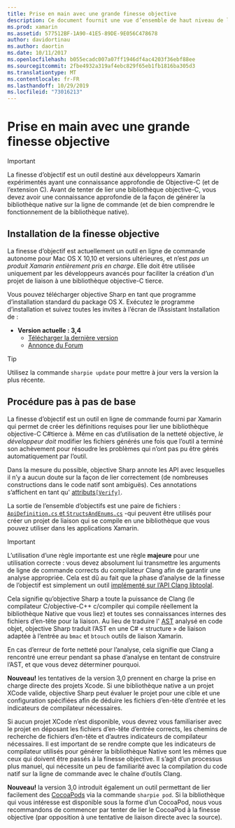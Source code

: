 ```yaml
---
title: Prise en main avec une grande finesse objective
description: Ce document fournit une vue d’ensemble de haut niveau de la netteté objective, l’outil utilisé pour automatiser la création de C# liaisons au code Objective-C.
ms.prod: xamarin
ms.assetid: 577512BF-1A90-41E5-89DE-9E056C478678
author: davidortinau
ms.author: daortin
ms.date: 10/11/2017
ms.openlocfilehash: b055ecadc007a07ff1946df4ac4203f36ebf88ee
ms.sourcegitcommit: 2fbe4932a319af4ebc829f65eb1fb1816ba305d3
ms.translationtype: MT
ms.contentlocale: fr-FR
ms.lasthandoff: 10/29/2019
ms.locfileid: "73016213"
---
```

# <a name="getting-started-with-objective-sharpie"></a>Prise en main avec une grande finesse objective

> [!IMPORTANT]
> La finesse d’objectif est un outil destiné aux développeurs Xamarin expérimentés ayant une connaissance approfondie de Objective-C (et de l’extension C). Avant de tenter de lier une bibliothèque objective-C, vous devez avoir une connaissance approfondie de la façon de générer la bibliothèque native sur la ligne de commande (et de bien comprendre le fonctionnement de la bibliothèque native).

<a name="installing" />

## <a name="installing-objective-sharpie"></a>Installation de la finesse objective

La finesse d’objectif est actuellement un outil en ligne de commande autonome pour Mac OS X 10,10 et versions ultérieures, et n’est _pas un produit Xamarin entièrement pris en charge_. Elle doit être utilisée uniquement par les développeurs avancés pour faciliter la création d’un projet de liaison à une bibliothèque objective-C tierce.

Vous pouvez télécharger objective Sharp en tant que programme d’installation standard du package OS X.
Exécutez le programme d’installation et suivez toutes les invites à l’écran de l’Assistant Installation de :

- **Version actuelle : 3,4**
  - [Télécharger la dernière version](https://dl.xamarin.com/objective-sharpie/ObjectiveSharpie.pkg)
  - [Annonce du Forum](https://forums.xamarin.com/discussion/104800/objective-sharpie-3-4)

> [!TIP]
> Utilisez la commande `sharpie update` pour mettre à jour vers la version la plus récente.

## <a name="basic-walkthrough"></a>Procédure pas à pas de base

La finesse d’objectif est un outil en ligne de commande fourni par Xamarin qui permet de créer les définitions requises pour lier une bibliothèque objective-C C#tierce à.
Même en cas d’utilisation de la netteté objective, *le développeur doit* modifier les fichiers générés une fois que l’outil a terminé son achèvement pour résoudre les problèmes qui n’ont pas pu être gérés automatiquement par l’outil.

Dans la mesure du possible, objective Sharp annote les API avec lesquelles il n’y a aucun doute sur la façon de lier correctement (de nombreuses constructions dans le code natif sont ambiguës).
Ces annotations s’affichent en tant qu' [attributs`[Verify]`](~/cross-platform/macios/binding/objective-sharpie/platform/verify.md).

La sortie de l’ensemble d’objectifs est une paire de fichiers : [`ApiDefinition.cs` et `StructsAndEnums.cs`](~/cross-platform/macios/binding/objective-sharpie/platform/apidefinitions-structsandenums.md) -qui peuvent être utilisés pour créer un projet de liaison qui se compile en une bibliothèque que vous pouvez utiliser dans les applications Xamarin.

> [!IMPORTANT]
> L’utilisation d’une règle importante est une règle **majeure** pour une utilisation correcte : vous devez absolument lui transmettre les arguments de ligne de commande corrects du compilateur Clang afin de garantir une analyse appropriée. Cela est dû au fait que la phase d’analyse de la finesse de l’objectif est simplement un outil [implémenté sur l’API Clang libtoolal](https://clang.llvm.org/docs/LibTooling.html).

Cela signifie qu’objective Sharp a toute la puissance de Clang (le compilateur C/objective-C++ c/compiler qui compile réellement la bibliothèque Native que vous liez) et toutes ses connaissances internes des fichiers d’en-tête pour la liaison.
Au lieu de traduire l' [AST](https://en.wikipedia.org/wiki/Abstract_syntax_tree) analysé en code objet, objective Sharp traduit l’AST en une C# « structure » de liaison adaptée à l’entrée au `bmac` et `btouch` outils de liaison Xamarin.

En cas d’erreur de forte netteté pour l’analyse, cela signifie que Clang a rencontré une erreur pendant sa phase d’analyse en tentant de construire l’AST, et que vous devez déterminer pourquoi.

**Nouveau!** les tentatives de la version 3,0 prennent en charge la prise en charge directe des projets Xcode. Si une bibliothèque native a un projet XCode valide, objective Sharp peut évaluer le projet pour une cible et une configuration spécifiées afin de déduire les fichiers d’en-tête d’entrée et les indicateurs de compilateur nécessaires.

Si aucun projet XCode n’est disponible, vous devrez vous familiariser avec le projet en déposant les fichiers d’en-tête d’entrée corrects, les chemins de recherche de fichiers d’en-tête et d’autres indicateurs de compilateur nécessaires. Il est important de se rendre compte que les indicateurs de compilateur utilisés pour générer la bibliothèque Native sont les mêmes que ceux qui doivent être passés à la finesse objective. Il s’agit d’un processus plus manuel, qui nécessite un peu de familiarité avec la compilation du code natif sur la ligne de commande avec le chaîne d’outils Clang.

**Nouveau!** la version 3,0 introduit également un outil permettant de lier facilement des [CocoaPods](https://cocoapods.org) via la commande `sharpie pod`.
Si la bibliothèque qui vous intéresse est disponible sous la forme d’un CocoaPod, nous vous recommandons de commencer par tenter de lier le CocoaPod à la finesse objective (par opposition à une tentative de liaison directe avec la source).
